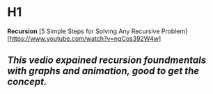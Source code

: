 # H1
**Recursion**
[5 Simple Steps for Solving Any Recursive Problem][https://www.youtube.com/watch?v=ngCos392W4w]
## *This vedio expained recursion foundmentals with graphs and animation, good to get the concept.*
